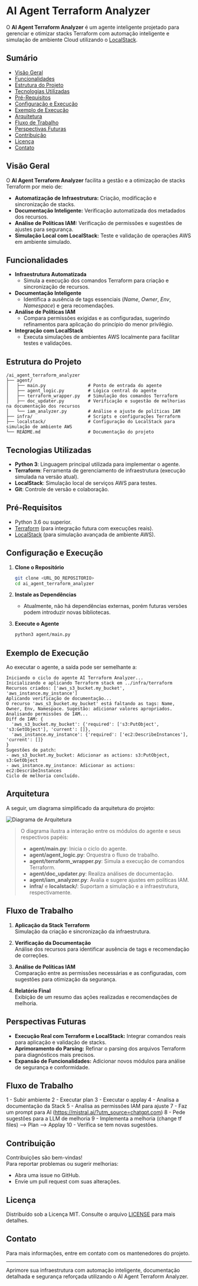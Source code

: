 # AI Agent Terraform Analyzer

O **AI Agent Terraform Analyzer** é um agente inteligente projetado para gerenciar e otimizar stacks Terraform com automação inteligente e simulação de ambiente Cloud utilizando o [LocalStack](https://localstack.cloud/).

## Sumário

- [Visão Geral](#visão-geral)
- [Funcionalidades](#funcionalidades)
- [Estrutura do Projeto](#estrutura-do-projeto)
- [Tecnologias Utilizadas](#tecnologias-utilizadas)
- [Pré-Requisitos](#pré-requisitos)
- [Configuração e Execução](#configuração-e-execução)
- [Exemplo de Execução](#exemplo-de-execução)
- [Arquitetura](#arquitetura)
- [Fluxo de Trabalho](#fluxo-de-trabalho)
- [Perspectivas Futuras](#perspectivas-futuras)
- [Contribuição](#contribuição)
- [Licença](#licença)
- [Contato](#contato)

## Visão Geral

O **AI Agent Terraform Analyzer** facilita a gestão e a otimização de stacks Terraform por meio de:
- **Automatização de Infraestrutura:** Criação, modificação e sincronização de stacks.
- **Documentação Inteligente:** Verificação automatizada dos metadados dos recursos.
- **Análise de Políticas IAM:** Verificação de permissões e sugestões de ajustes para segurança.
- **Simulação Local com LocalStack:** Teste e validação de operações AWS em ambiente simulado.

## Funcionalidades

- **Infraestrutura Automatizada**
  - Simula a execução dos comandos Terraform para criação e sincronização de recursos.
- **Documentação Inteligente**
  - Identifica a ausência de tags essenciais (*Name*, *Owner*, *Env*, *Namespace*) e gera recomendações.
- **Análise de Políticas IAM**
  - Compara permissões exigidas e as configuradas, sugerindo refinamentos para aplicação do princípio do menor privilégio.
- **Integração com LocalStack**
  - Executa simulações de ambientes AWS localmente para facilitar testes e validações.

## Estrutura do Projeto

```
/ai_agent_terraform_analyzer
├── agent/
│   ├── main.py                # Ponto de entrada do agente
│   ├── agent_logic.py         # Lógica central do agente
│   ├── terraform_wrapper.py   # Simulação dos comandos Terraform
│   ├── doc_updater.py         # Verificação e sugestão de melhorias na documentação dos recursos
│   └── iam_analyzer.py        # Análise e ajuste de políticas IAM
├── infra/                     # Scripts e configurações Terraform
├── localstack/                # Configuração do LocalStack para simulação de ambiente AWS
└── README.md                  # Documentação do projeto
```

## Tecnologias Utilizadas

- **Python 3**: Linguagem principal utilizada para implementar o agente.
- **Terraform**: Ferramenta de gerenciamento de infraestrutura (execução simulada na versão atual).
- **LocalStack**: Simulação local de serviços AWS para testes.
- **Git**: Controle de versão e colaboração.

## Pré-Requisitos

- Python 3.6 ou superior.
- [Terraform](https://www.terraform.io/) (para integração futura com execuções reais).
- [LocalStack](https://localstack.cloud/) (para simulação avançada de ambiente AWS).

## Configuração e Execução

1. **Clone o Repositório**
   ```bash
   git clone <URL_DO_REPOSITORIO>
   cd ai_agent_terraform_analyzer
   ```

2. **Instale as Dependências**
   - Atualmente, não há dependências externas, porém futuras versões podem introduzir novas bibliotecas.

3. **Execute o Agente**
   ```bash
   python3 agent/main.py
   ```

## Exemplo de Execução

Ao executar o agente, a saída pode ser semelhante a:
```
Iniciando o ciclo do agente AI Terraform Analyzer...
Inicializando e aplicando Terraform stack em ../infra/terraform
Recursos criados: ['aws_s3_bucket.my_bucket', 'aws_instance.my_instance']
Aplicando verificação de documentação...
O recurso 'aws_s3_bucket.my_bucket' está faltando as tags: Name, Owner, Env, Namespace. Sugestão: adicionar valores apropriados.
Analisando permissões de IAM...
Diff de IAM: {
  'aws_s3_bucket.my_bucket': {'required': ['s3:PutObject', 's3:GetObject'], 'current': []},
  'aws_instance.my_instance': {'required': ['ec2:DescribeInstances'], 'current': []}
}
Sugestões de patch:
- aws_s3_bucket.my_bucket: Adicionar as actions: s3:PutObject, s3:GetObject
- aws_instance.my_instance: Adicionar as actions: ec2:DescribeInstances
Ciclo de melhoria concluído.
```

## Arquitetura

A seguir, um diagrama simplificado da arquitetura do projeto:

![Diagrama de Arquitetura](https://via.placeholder.com/800x400?text=Diagrama+de+Arquitetura)

> O diagrama ilustra a interação entre os módulos do agente e seus respectivos papéis:
> - **agent/main.py**: Inicia o ciclo do agente.
> - **agent/agent_logic.py**: Orquestra o fluxo de trabalho.
> - **agent/terraform_wrapper.py**: Simula a execução de comandos Terraform.
> - **agent/doc_updater.py**: Realiza análises de documentação.
> - **agent/iam_analyzer.py**: Avalia e sugere ajustes em políticas IAM.
> - **infra/** e **localstack/**: Suportam a simulação e a infraestrutura, respectivamente.

## Fluxo de Trabalho

1. **Aplicação da Stack Terraform**  
   Simulação da criação e sincronização da infraestrutura.

2. **Verificação da Documentação**  
   Análise dos recursos para identificar ausência de tags e recomendação de correções.

3. **Análise de Políticas IAM**  
   Comparação entre as permissões necessárias e as configuradas, com sugestões para otimização da segurança.

4. **Relatório Final**  
   Exibição de um resumo das ações realizadas e recomendações de melhoria.

## Perspectivas Futuras

- **Execução Real com Terraform e LocalStack:** Integrar comandos reais para aplicação e validação de stacks.
- **Aprimoramento do Parsing:** Refinar o parsing dos arquivos Terraform para diagnósticos mais precisos.
- **Expansão de Funcionalidades:** Adicionar novos módulos para análise de segurança e conformidade.

## Fluxo de Trabalho

1 - Subir ambiente
2 - Executar plan
3 - Executar o applay
4 - Analisa a documentação da Stack
5 - Analisa as permissões IAM para ajuste
7 - Faz um prompt para AI (https://mistral.ai/?utm_source=chatgpt.com)
8 - Pede sugestões para a LLM de melhoria
9 - Implementa a melhoria (change tf files) --> Plan --> Applay
10 - Verifica se tem novas sugestões.

## Contribuição

Contribuições são bem-vindas!  
Para reportar problemas ou sugerir melhorias:
- Abra uma issue no GitHub.
- Envie um pull request com suas alterações.

## Licença

Distribuído sob a Licença MIT. Consulte o arquivo [LICENSE](LICENSE) para mais detalhes.

## Contato

Para mais informações, entre em contato com os mantenedores do projeto.

---

Aprimore sua infraestrutura com automação inteligente, documentação detalhada e segurança reforçada utilizando o AI Agent Terraform Analyzer.